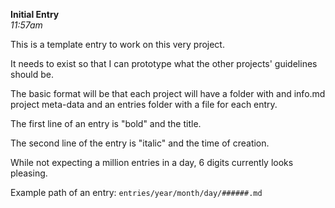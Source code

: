 **Initial Entry**  
*11:57am*  

This is a template entry to work on this very project.

It needs to exist so that I can prototype what the other projects' guidelines should be.

The basic format will be that each project will have a folder with and info.md project meta-data and an entries folder with a file for each entry.

The first line of an entry is "bold" and the title.

The second line of the entry is "italic" and the time of creation.

While not expecting a million entries in a day, 6 digits currently looks pleasing.

Example path of an entry:
`entries/year/month/day/######.md`
